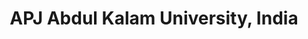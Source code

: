 ---
title: "APJ Abdul Kalam University, India"
excerpt: "Bachelors in Technology, Computer Science and Engineer"
collection: portfolio
---